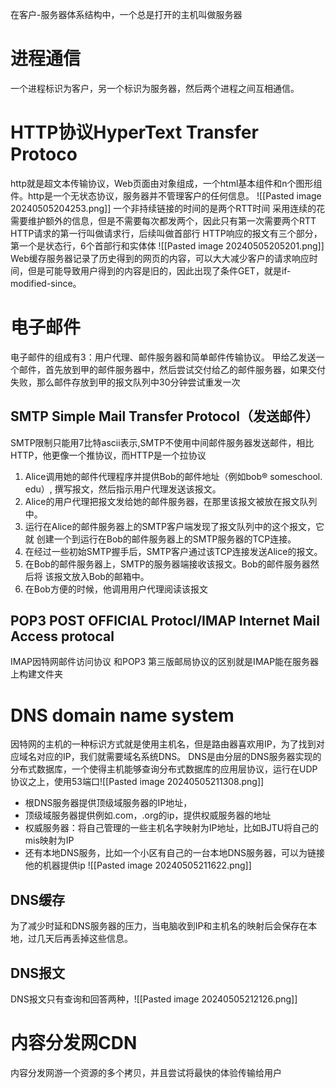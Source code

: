 在客户-服务器体系结构中，一个总是打开的主机叫做服务器
# 进程通信
一个进程标识为客户，另一个标识为服务器，然后两个进程之间互相通信。

# HTTP协议HyperText Transfer Protoco
http就是超文本传输协议，Web页面由对象组成，一个html基本组件和n个图形组件。http是一个无状态协议，服务器并不管理客户的任何信息。
![[Pasted image 20240505204253.png]]
一个非持续链接的时间的是两个RTT时间
采用连续的花需要维护额外的信息，但是不需要每次都发两个，因此只有第一次需要两个RTT
HTTP请求的第一行叫做请求行，后续叫做首部行
HTTP响应的报文有三个部分，第一个是状态行，6个首部行和实体体
![[Pasted image 20240505205201.png]]
Web缓存服务器记录了历史得到的网页的内容，可以大大减少客户的请求响应时间，但是可能导致用户得到的内容是旧的，因此出现了条件GET，就是if-modified-since。
# 电子邮件
电子邮件的组成有3：用户代理、邮件服务器和简单邮件传输协议。
甲给乙发送一个邮件，首先放到甲的邮件服务器中，然后尝试交付给乙的邮件服务器，如果交付失败，那么邮件存放到甲的报文队列中30分钟尝试重发一次
## SMTP Simple Mail Transfer Protocol（发送邮件）
SMTP限制只能用7比特ascii表示,SMTP不使用中间邮件服务器发送邮件，相比HTTP，他更像一个推协议，而HTTP是一个拉协议
 1. Alice调用她的邮件代理程序并提供Bob的邮件地址（例如bob® someschool. edu）, 撰写报文，然后指示用户代理发送该报文。 
 2. Alice的用户代理把报文发给她的邮件服务器，在那里该报文被放在报文队列中。
 3. 运行在Alice的邮件服务器上的SMTP客户端发现了报文队列中的这个报文，它就 创建一个到运行在Bob的邮件服务器上的SMTP服务器的TCP连接。
 4. 在经过一些初始SMTP握手后，SMTP客户通过该TCP连接发送Alice的报文。 
 5. 在Bob的邮件服务器上，SMTP的服务器端接收该报文。Bob的邮件服务器然后将 该报文放入Bob的邮箱中。
 6. 在Bob方便的时候，他调用用户代理阅读该报文
## POP3 POST OFFICIAL Protocl/IMAP Internet Mail Access protocal
IMAP因特网邮件访问协议 和POP3 第三版邮局协议的区别就是IMAP能在服务器上构建文件夹

# DNS domain name system
因特网的主机的一种标识方式就是使用主机名，但是路由器喜欢用IP，为了找到对应域名对应的IP，我们就需要域名系统DNS。
DNS是由分层的DNS服务器实现的分布式数据库，一个使得主机能够查询分布式数据库的应用层协议，运行在UDP协议之上，使用53端口![[Pasted image 20240505211308.png]]
- 根DNS服务器提供顶级域服务器的IP地址，
- 顶级域服务器提供例如.com，.org的ip，提供权威服务器的地址
- 权威服务器：将自己管理的一些主机名字映射为IP地址，比如BJTU将自己的mis映射为IP
- 还有本地DNS服务，比如一个小区有自己的一台本地DNS服务器，可以为链接他的机器提供ip
![[Pasted image 20240505211622.png]]
## DNS缓存
为了减少时延和DNS服务器的压力，当电脑收到IP和主机名的映射后会保存在本地，过几天后再丢掉这些信息。
## DNS报文
DNS报文只有查询和回答两种，![[Pasted image 20240505212126.png]]
# 内容分发网CDN
内容分发网游一个资源的多个拷贝，并且尝试将最快的体验传输给用户

